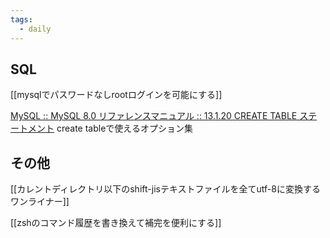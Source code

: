 ```yaml
---
tags:
  - daily
---
```


## SQL
[[mysqlでパスワードなしrootログインを可能にする]]

[MySQL :: MySQL 8.0 リファレンスマニュアル :: 13.1.20 CREATE TABLE ステートメント](https://dev.mysql.com/doc/refman/8.0/ja/create-table.html)
create tableで使えるオプション集

## その他

[[カレントディレクトリ以下のshift-jisテキストファイルを全てutf-8に変換するワンライナー]]

[[zshのコマンド履歴を書き換えて補完を便利にする]]
